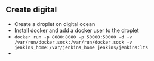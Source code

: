 ## Create digital 
- Create a droplet on digital ocean 
- Install docker and add a docker user to the droplet
- ``docker run -p 8080:8080 -p 50000:50000 -d -v /var/run/docker.sock:/var/run/docker.sock -v jenkins_home:/var/jenkins_home jenkins/jenkins:lts``
- 